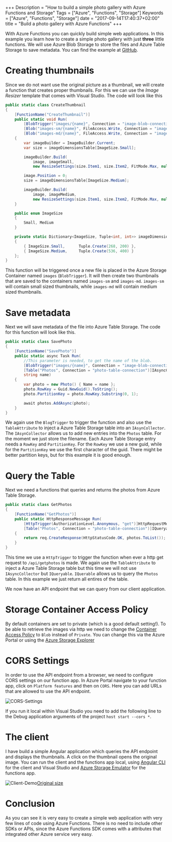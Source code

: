 +++
Description = "How to build a simple photo gallery with Azure Functions and Storage"
Tags = ["Azure", "Functions", "Storage"]
Keywords = ["Azure", "Functions", "Storage"]
date = "2017-09-14T17:40:37+02:00"
title = "Build a photo gallery with Azure Functions"
+++

With Azure Functions you can quickly build simple web applications. In this example you learn how to create a simple photo gallery with just **three** little functions. We will use Azure Blob Storage to store the files and Azure Table Storage to save metadata. You can find the example at [GitHub][github-repo].

# Creating thumbnails
Since we do not want use the original picture as a thumbnail, we will create a function that creates proper thumbnails. For this we can use the *Image Resizer* template that comes with Visual Studio. The code will look like this 

```csharp
public static class CreateThumbnail
{
    [FunctionName("CreateThumbnail")]
    public static void Run(
        [BlobTrigger("images/{name}", Connection = "image-blob-connection")]Stream image,
        [Blob("images-sm/{name}", FileAccess.Write, Connection = "image-blob-connection")]Stream imageSmall,
        [Blob("images-md/{name}", FileAccess.Write, Connection = "image-blob-connection")]Stream imageMedium) 
    {
        var imageBuilder = ImageBuilder.Current;
        var size = imageDimensionsTable[ImageSize.Small];

        imageBuilder.Build(
            image, imageSmall,
            new ResizeSettings(size.Item1, size.Item2, FitMode.Max, null), false);

        image.Position = 0;
        size = imageDimensionsTable[ImageSize.Medium];

        imageBuilder.Build(
            image, imageMedium,
            new ResizeSettings(size.Item1, size.Item2, FitMode.Max, null), false);
    }

    public enum ImageSize
    {
        Small, Medium
    }

    private static Dictionary<ImageSize, Tuple<int, int>> imageDimensionsTable = new Dictionary<ImageSize, Tuple<int, int>>()
    {
        { ImageSize.Small,      Tuple.Create(268, 200) },
        { ImageSize.Medium,     Tuple.Create(536, 400) }
    };
}
```
This function will be triggered once a new file is placed in the Azure Storage Container named `images` (`BlobTrigger`). It will then create two thumbnails that are saved to the containers named `images-sm` and `images-md`. `images-sm` will contain small sized thumbnails, while `images-md` will contain medium sized thumbnails. 

# Save metadata
Next we will save metadata of the file into Azure Table Storage. The code for this function will look like this.

```csharp
public static class SavePhoto
{
    [FunctionName("SavePhoto")]
    public static async Task Run(
        //This parameter is needed, to get the name of the blob.
        [BlobTrigger("images/{name}", Connection = "image-blob-connection")]Stream myBlob,
        [Table("Photos", Connection = "photo-table-connection")]IAsyncCollector<Photo> photos,
        string name)
    {
        var photo = new Photo() { Name = name };
        photo.RowKey = Guid.NewGuid().ToString();
        photo.PartitionKey = photo.RowKey.Substring(0, 1);

        await photos.AddAsync(photo);
    }
}
```
We again use the `BlogTrigger` to trigger the function and also use the `TableAttribute` to inject a Azure Table Storage table into an `IAsynCollector`. The `IAsynCollector` allows us to add new entries into the `Photos` table. For the moment we just store the filename. Each Azure Table Storage entry needs a `RowKey` and `PartitionKey`. For the `RowKey` we use a new guid, while for the `PartitionKey` we use the first character of the guid. There might be better partition keys, but for this example it is good enough. 

# Query the Table
Next we need a functions that queries and returns the photos from Azure Table Storage.
```csharp
public static class GetPhotos
{
    [FunctionName("GetPhotos")]
    public static HttpResponseMessage Run(
        [HttpTrigger(AuthorizationLevel.Anonymous, "get")]HttpRequestMessage req,
        [Table("Photos", Connection = "photo-table-connection")]IQueryable<Photo> photos)
    {
        return req.CreateResponse(HttpStatusCode.OK, photos.ToList());
    }
}
```
This time we use a `HttpTrigger` to trigger the function when ever a http get request to `/api/getphotos` is made. We again use the `TableAttribute` to inject a Azure Table Storage table but this time we will not use `IAsyncCollector` but `IQueryable`. `IQuerable` allows us to query the `Photos` table. In this example we just return all entires of the table. 

We now have an API endpoint that we can query from our client application.

# Storage Container Access Policy
By default containers are set to private (which is a good default setting!). To be able to retrieve the images via http we need to change the [Container Access Policy][Container-Access-Policy] to `Blob` instead of `Private`. You can change this via the Azure Portal or using the [Azure Storage Explorer][Azure-Storage-Explorer]

# CORS Settings
In order to use the API endpoint from a browser, we need to configure CORS settings on our function app. In Azure Portal navigate to your function app, click on `Platform features` and then on `CORS`. Here you can add URLs that are allowed to use the API endpoint.

![CORS-Settings][cors-settings-image]

If you run it local within Visual Studio you need to add the following line to the Debug application arguments of the project `host start --cors *`.

# The client
I have build a simple Angular application which queries the API endpoint and displays the thumbnails. A click on the thumbnail opens the original image. You can run the client and the functions app local, using [Angular CLI][angular-cli] for the client and Visual Studio and [Azure Storage Emulator][azure-storage-emulator] for the functions app.

![Client-Demo][client-demo-gif][Original size][client-demo-gif]

# Conclusion
As you can see it is very easy to create a simple web application with very few lines of code using Azure Functions. There is no need to include other SDKs or APIs, since the Azure Functions SDK comes with a attributes that integrated other Azure service very easy. 

[github-repo]: https://github.com/BorisWilhelms/PhotoCloud
[Container-Access-Policy]: https://docs.microsoft.com/en-us/azure/storage/blobs/storage-manage-access-to-resources
[Azure-Storage-Explorer]: https://docs.microsoft.com/en-us/azure/vs-azure-tools-storage-manage-with-storage-explorer
[cors-settings-image]: /images/function-cors-settings.PNG
[client-demo-gif]: /images/photo-cloud.gif
[angular-cli]: https://cli.angular.io/
[azure-storage-emulator]: https://docs.microsoft.com/en-us/azure/storage/common/storage-use-emulator
